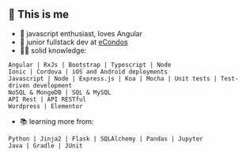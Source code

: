## :ghost: This is me
- 🧠 javascript enthusiast, loves Angular
- :office: junior fullstack dev at [eCondos](https://econdos.com.br)
- 👨‍💻 solid knowledge:
```
Angular | RxJs | Bootstrap | Typescript | Node
Ionic | Cordova | iOS and Android deployments
Javascript | Node | Express.js | Koa | Mocha | Unit tests | Test-driven development
NoSQL & MongoDB | SQL & MySQL
API Rest | API RESTful
Wordpress | Elementor

```
- 📚 learning more from:
```
Python | Jinja2 | Flask | SQLAlchemy | Pandas | Jupyter
Java | Gradle | JUnit
```

